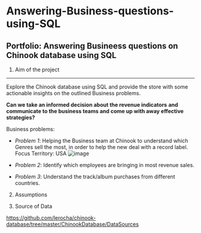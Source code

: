 # Answering-Business-questions-using-SQL

## Portfolio: Answering Busineess questions on Chinook database using SQL


1. Aim of the project
***
Explore the Chinook database using SQL and provide the store with some actionable insights on the outlined Business problems.


**Can we take an informed decision about the revenue indicators** 
     **and communicate to the business teams and come up with away effective strategies?**


Business problems:

- *Problem 1*: Helping the Business team at Chinook to understand which Genres sell the most, in order to help the new deal with a record label. Focus Territory: USA
![image](https://user-images.githubusercontent.com/44321100/169695976-04d99ac0-e4ae-442f-a418-7363f62c8f2c.png)

- *Problem 2*: Identify which employees are bringing in most revenue sales.

- *Problem 3*: Understand the track/album purchases from different countries.

    
2. Assumptions


3. Source of Data

https://github.com/lerocha/chinook-database/tree/master/ChinookDatabase/DataSources
